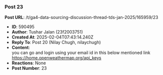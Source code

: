 ### Post 23
**Post URL**: /t/ga4-data-sourcing-discussion-thread-tds-jan-2025/165959/23
- **ID**: 590495
- **Author**: Tushar Jalan  (23f2003751)
- **Created At**: 2025-02-04T07:43:14.240Z
- **Reply To**: Post 20 (Nilay Chugh, nilaychugh)
- **Content**:  
  you can go and login using your email id in this below mentioned link
<a href="https://home.openweathermap.org/api_keys" class="onebox" target="_blank" rel="noopener nofollow ugc">https://home.openweathermap.org/api_keys</a>
- **Reactions**: None
- **Post Number**: 23

